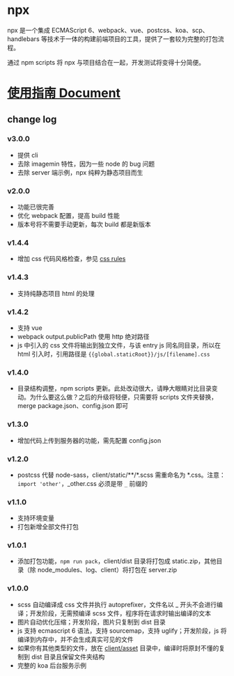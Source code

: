# npx

npx 是一个集成 ECMAScript 6、webpack、vue、postcss、koa、scp、handlebars 等技术于一体的构建前端项目的工具，提供了一套较为完整的打包流程。

通过 npm scripts 将 npx 与项目结合在一起，开发测试将变得十分简便。

# [使用指南 Document](https://dnxbf321.gitbooks.io/node-project-template/content/)

## change log

### v3.0.0
- 提供 cli
- 去除 imagemin 特性，因为一些 node 的 bug 问题
- 去除 server 端示例，npx 纯粹为静态项目而生

### v2.0.0
- 功能已很完善
- 优化 webpack 配置，提高 build 性能
- 版本号将不需要手动更新，每次 build 都是新版本

### v1.4.4
- 增加 css 代码风格检查，参见 [css rules](https://github.com/stylelint/stylelint-config-standard#suggested-additions)

### v1.4.3
- 支持纯静态项目 html 的处理

### v1.4.2
- 支持 vue
- webpack output.publicPath 使用 http 绝对路径
- js 中引入的 css 文件将输出到独立文件，与该 entry js 同名同目录，所以在 html 引入时，引用路径是 `{{global.staticRoot}}/js/[filename].css`

### v1.4.0

- 目录结构调整，npm scripts 更新。此处改动很大，请睁大眼睛对比目录变动。为什么要这么做？之后的升级将轻便，只需要将 scripts 文件夹替换，merge package.json、config.json 即可

### v1.3.0

- 增加代码上传到服务器的功能，需先配置 config.json

### v1.2.0

- postcss 代替 node-sass，client/static/\*\*/\*.scss 需重命名为 \*.css。注意：`import 'other'`，_other.css 必须是带 `_` 前缀的

### v1.1.0

- 支持环境变量
- 打包新增全部文件打包

### v1.0.1

- 添加打包功能，`npm run pack`，client/dist 目录将打包成 static.zip，其他目录（除 node_modules、log、client）将打包在 server.zip

### v1.0.0

- scss 自动编译成 css 文件并执行 autoprefixer，文件名以 _ 开头不会进行编译；开发阶段，无需预编译 scss 文件，程序将在请求时输出编译的文本
- 图片自动优化压缩；开发阶段，图片只复制到 dist 目录
- js 支持 ecmascript 6 语法，支持 sourcemap，支持 uglify；开发阶段，js 将编译到内存中，并不会生成真实可见的文件
- 如果你有其他类型的文件，放在 [client/asset](https://github.com/dnxbf321/node-project-template/blob/master/client/asset) 目录中，编译时将原封不懂的复制到 dist 目录且保留文件夹结构
- 完整的 koa 后台服务示例
